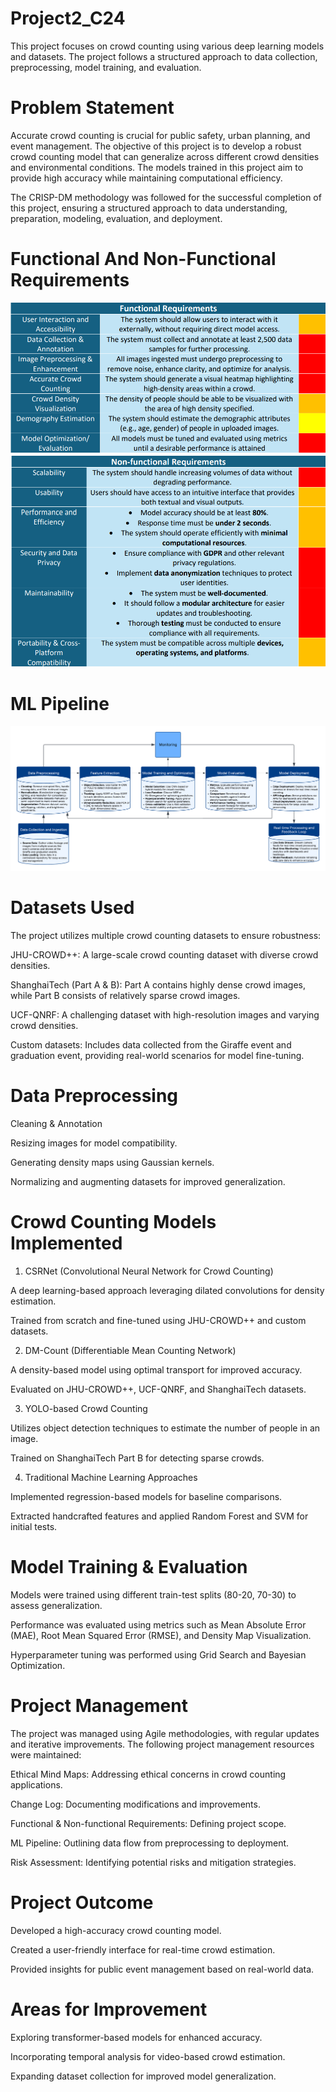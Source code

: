 # Project2_C24
This project focuses on crowd counting using various deep learning models and datasets. The project follows a structured approach to data collection, preprocessing, model training, and evaluation.

# Problem Statement
Accurate crowd counting is crucial for public safety, urban planning, and event management. The objective of this project is to develop a robust crowd counting model that can generalize across different crowd densities and environmental conditions. The models trained in this project aim to provide high accuracy while maintaining computational efficiency.

The CRISP-DM methodology was followed for the successful completion of this project, ensuring a structured approach to data understanding, preparation, modeling, evaluation, and deployment.

# Functional And Non-Functional Requirements
![image alt](https://github.com/Uswatyusuff/Project2_C24/blob/0fe9dee3f500213cd8e8a95a2557026e6fd01b05/Functional%20Requirements.png) ![image alt](https://github.com/Uswatyusuff/Project2_C24/blob/0fe9dee3f500213cd8e8a95a2557026e6fd01b05/Non%20Funtional%20Requirements.png)

# ML Pipeline
![image alt](https://github.com/Uswatyusuff/Project2_C24/blob/ee9ffb2cca0f06527c5efa1991247e31dabca80b/ML%20Pipeline.png)

# Datasets Used
The project utilizes multiple crowd counting datasets to ensure robustness:

JHU-CROWD++: A large-scale crowd counting dataset with diverse crowd densities.

ShanghaiTech (Part A & B): Part A contains highly dense crowd images, while Part B consists of relatively sparse crowd images.

UCF-QNRF: A challenging dataset with high-resolution images and varying crowd densities.

Custom datasets: Includes data collected from the Giraffe event and graduation event, providing real-world scenarios for model fine-tuning.

# Data Preprocessing

Cleaning & Annotation

Resizing images for model compatibility.

Generating density maps using Gaussian kernels.

Normalizing and augmenting datasets for improved generalization.

# Crowd Counting Models Implemented

1. CSRNet (Convolutional Neural Network for Crowd Counting)

A deep learning-based approach leveraging dilated convolutions for density estimation.

Trained from scratch and fine-tuned using JHU-CROWD++ and custom datasets.

2. DM-Count (Differentiable Mean Counting Network)

A density-based model using optimal transport for improved accuracy.

Evaluated on JHU-CROWD++, UCF-QNRF, and ShanghaiTech datasets.

3. YOLO-based Crowd Counting

Utilizes object detection techniques to estimate the number of people in an image.

Trained on ShanghaiTech Part B for detecting sparse crowds.

4. Traditional Machine Learning Approaches

Implemented regression-based models for baseline comparisons.

Extracted handcrafted features and applied Random Forest and SVM for initial tests.

# Model Training & Evaluation
Models were trained using different train-test splits (80-20, 70-30) to assess generalization.

Performance was evaluated using metrics such as Mean Absolute Error (MAE), Root Mean Squared Error (RMSE), and Density Map Visualization.

Hyperparameter tuning was performed using Grid Search and Bayesian Optimization.

# Project Management

The project was managed using Agile methodologies, with regular updates and iterative improvements. The following project management resources were maintained:

Ethical Mind Maps: Addressing ethical concerns in crowd counting applications.

Change Log: Documenting modifications and improvements.

Functional & Non-functional Requirements: Defining project scope.

ML Pipeline: Outlining data flow from preprocessing to deployment.

Risk Assessment: Identifying potential risks and mitigation strategies.

# Project Outcome

Developed a high-accuracy crowd counting model.

Created a user-friendly interface for real-time crowd estimation.

Provided insights for public event management based on real-world data.

# Areas for Improvement

Exploring transformer-based models for enhanced accuracy.

Incorporating temporal analysis for video-based crowd estimation.

Expanding dataset collection for improved model generalization.


